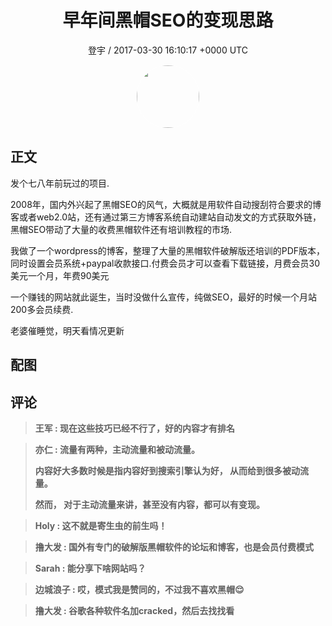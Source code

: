 <h1 align="center">早年间黑帽SEO的变现思路</h1>
<p align="center">
    <a>登宇 / 2017-03-30 16:10:17 &#43;0000 UTC</a>
</p>

<div align="center">
    <img src="https://images.zsxq.com/Fm5p1aBUrdfkOPuZjgEJ1HvSmlyT?e=1590940799&amp;token=kIxbL07-8jAj8w1n4s9zv64FuZZNEATmlU_Vm6zD:Ks9Uv_NkPRbukUClpfY-UtpAT1Q=" width="100" height="100" style="border:1px solid;border-radius:50%; color:#ffffff"/>
</div>

## 正文

<div>
发个七八年前玩过的项目.


2008年，国内外兴起了黑帽SEO的风气，大概就是用软件自动搜刮符合要求的博客或者web2.0站，还有通过第三方博客系统自动建站自动发文的方式获取外链，黑帽SEO带动了大量的收费黑帽软件还有培训教程的市场.


我做了一个wordpress的博客，整理了大量的黑帽软件破解版还培训的PDF版本，同时设置会员系统&#43;paypal收款接口.付费会员才可以查看下载链接，月费会员30美元一个月，年费90美元

一个赚钱的网站就此诞生，当时没做什么宣传，纯做SEO，最好的时候一个月站200多会员续费.

老婆催睡觉，明天看情况更新
</div>

## 配图
<div class="image" align="center">

</div>

## 评论

<div align="left">
<div>

<blockquote >
<span> <strong>王军 : 现在这些技巧已经不行了，好的内容才有排名 </strong></span>
</blockquote>

<blockquote >
<span> <strong>亦仁 : 流量有两种，主动流量和被动流量。

内容好大多数时候是指内容好到搜索引擎认为好， 从而给到很多被动流量。 

然而， 对于主动流量来讲，甚至没有内容，都可以有变现。 </strong></span>
</blockquote>

<blockquote >
<span> <strong>Holy : 这不就是寄生虫的前生吗！ </strong></span>
</blockquote>

<blockquote >
<span> <strong>撸大发 : 国外有专门的破解版黑帽软件的论坛和博客，也是会员付费模式 </strong></span>
</blockquote>

<blockquote >
<span> <strong>Sarah : 能分享下啥网站吗？ </strong></span>
</blockquote>

<blockquote >
<span> <strong>边城浪子 : 哎，模式我是赞同的，不过我不喜欢黑帽😌 </strong></span>
</blockquote>

<blockquote >
<span> <strong>撸大发 : 谷歌各种软件名加cracked，然后去找找看 </strong></span>
</blockquote>

</div>
</div>